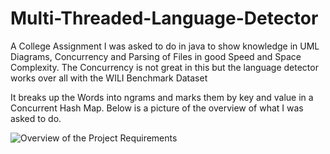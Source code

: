# Multi-Threaded-Language-Detector
A College Assignment I was asked to do in java to show knowledge in UML Diagrams, Concurrency and Parsing of Files in good Speed and Space Complexity. The Concurrency is not great in this but the language detector works over all with the WILI Benchmark Dataset

It breaks up the Words into ngrams and marks them by key and value in a Concurrent Hash Map.
Below is a picture of the overview of what I was asked to do.

![Overview of the Project Requirements](https://imgur.com/a/fmRL6vh)
